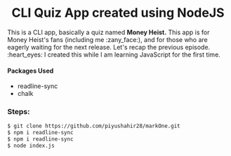 <h1 align="center">CLI Quiz App created using NodeJS</h1>

<p>
This is a CLI app, basically a quiz named <strong>Money Heist.</strong> This app is for Money Heist's fans (including me :zany_face:), and for those who are eagerly waiting for the next release. Let's recap the previous episode. :heart_eyes: I created this while I am learning JavaScript for the first time.
</p>

#### Packages Used

* readline-sync
* chalk

### Steps:

```bash
$ git clone https://github.com/piyushahir28/markOne.git
$ npm i readline-sync
$ npm i readline-sync
$ node index.js
```
